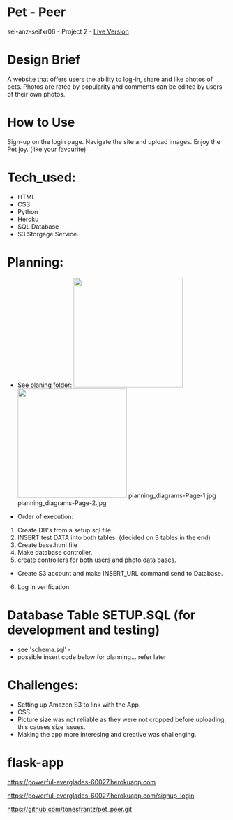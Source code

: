 # Pet - Peer

sei-anz-seifxr06 - Project 2 - [Live Version](https://powerful-everglades-60027.herokuapp.com)

# Design Brief

A website that offers users the ability to log-in, share and like photos of pets. Photos are rated by popularity and comments can be edited by users of their own photos.

# How to Use

Sign-up on the login page. Navigate the site and upload images. Enjoy the Pet joy. (like your favourite)

# Tech_used:

-   HTML
-   CSS
-   Python
-   Heroku
-   SQL Database
-   S3 Storgage Service.

# Planning:

-   See planing folder:
    <img src = "./pet_peer/planning/Pet_Peer_Planning.png" width = "250">
    <img src = "./pet_peer/planning/Pet_Peer_planning2.png" width = "250" >
    planning_diagrams-Page-1.jpg
    planning_diagrams-Page-2.jpg

-   Order of execution:

1. Create DB's from a setup.sql file.
2. INSERT test DATA into both tables. (decided on 3 tables in the end)
3. Create base.html file
4. Make database controller.
5. create controllers for both users and photo data bases.

-   Create S3 account and make INSERT_URL command send to Database.

6. Log in verification.

# Database Table SETUP.SQL (for development and testing)

-   see 'schema.sql' -
-   possible insert code below for planning... refer later
    <!-- INSERT INTO photo_likes (user_id, photo_id) VALUES (1, 1); -->
    <!-- DELETE FROM photo_likes WHERE user_id = 1 AND photo_id = 1; -->

# Challenges:

-   Setting up Amazon S3 to link with the App.
-   CSS
-   Picture size was not reliable as they were not cropped before uploading, this causes size issues.
-   Making the app more interesing and creative was challenging.

# flask-app

<!-- Heroku -->

https://powerful-everglades-60027.herokuapp.com

<!-- Heroku App Link -->

https://powerful-everglades-60027.herokuapp.com/signup_login

<!-- Github -->

https://github.com/tonesfrantz/pet_peer.git
